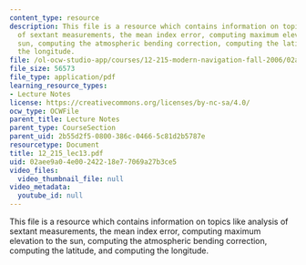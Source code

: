 ```yaml
---
content_type: resource
description: This file is a resource which contains information on topics like analysis
  of sextant measurements, the mean index error, computing maximum elevation to the
  sun, computing the atmospheric bending correction, computing the latitude, and computing
  the longitude.
file: /ol-ocw-studio-app/courses/12-215-modern-navigation-fall-2006/02aee9a04e00242218e77069a27b3ce5_12_215_lec13.pdf
file_size: 56573
file_type: application/pdf
learning_resource_types:
- Lecture Notes
license: https://creativecommons.org/licenses/by-nc-sa/4.0/
ocw_type: OCWFile
parent_title: Lecture Notes
parent_type: CourseSection
parent_uid: 2b55d2f5-0800-386c-0466-5c81d2b5787e
resourcetype: Document
title: 12_215_lec13.pdf
uid: 02aee9a0-4e00-2422-18e7-7069a27b3ce5
video_files:
  video_thumbnail_file: null
video_metadata:
  youtube_id: null
---
```

This file is a resource which contains information on topics like analysis of sextant measurements, the mean index error, computing maximum elevation to the sun, computing the atmospheric bending correction, computing the latitude, and computing the longitude.